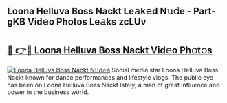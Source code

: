 ## Loona Helluva Boss Nackt Le𝚊k𝚎d N𝚞𝚍e - Part-gKB Vid𝚎o Photos Le𝚊ks zcLUv

# <h2><a href="http://fb9bzpe.evod.top/?m=Loona+Helluva+Boss+Nackt">🔗 👉🔴 Loona Helluva Boss Nackt Vid𝚎o Ph𝚘t𝚘s</a></h2>

[![Loona Helluva Boss Nackt N𝚞d𝚎s](https://i.imgur.com/8V9OHl7.gif)](http://fb9bzpe.evod.top/?m=Loona+Helluva+Boss+Nackt)
Social media star Loona Helluva Boss Nackt known for dance performances and lifestyle vlogs. The public eye has been on Loona Helluva Boss Nackt lately, a man of great influence and power in the business world. 
